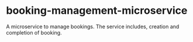 # booking-management-microservice
A microservice to manage bookings. The service includes, creation and completion of booking.
